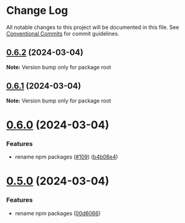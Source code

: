 # Change Log

All notable changes to this project will be documented in this file.
See [Conventional Commits](https://conventionalcommits.org) for commit guidelines.

## [0.6.2](https://github.com/Salable/Salable-Web-Components/compare/v0.6.1...v0.6.2) (2024-03-04)

**Note:** Version bump only for package root





## [0.6.1](https://github.com/Salable/Salable-Web-Components/compare/v0.6.0...v0.6.1) (2024-03-04)

**Note:** Version bump only for package root





# [0.6.0](https://github.com/Salable/Salable-Web-Components/compare/v0.3.2...v0.6.0) (2024-03-04)


### Features

* rename npm packages ([#109](https://github.com/Salable/Salable-Web-Components/issues/109)) ([b4b08e4](https://github.com/Salable/Salable-Web-Components/commit/b4b08e4982418f9c38edaa8a4371508a248052f6))





# [0.5.0](https://github.com/Salable/salable-web-components-stenciljs/compare/v0.3.2...v0.5.0) (2024-03-04)


### Features

* rename npm packages ([00d6066](https://github.com/Salable/salable-web-components-stenciljs/commit/00d60665a898a97521443278e297781a4b811a4d))
